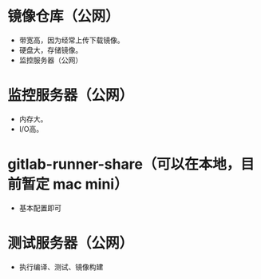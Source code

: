# 镜像仓库（公网）

* 带宽高，因为经常上传下载镜像。
* 硬盘大，存储镜像。
* 监控服务器（公网）

# 监控服务器（公网）

* 内存大。
* I/O高。

# gitlab-runner-share（可以在本地，目前暂定 mac mini）

* 基本配置即可

# 测试服务器（公网）

* 执行编译、测试、镜像构建



